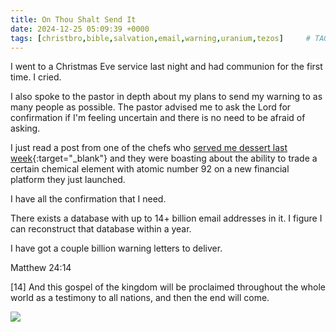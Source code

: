 ```yaml
---
title: On Thou Shalt Send It
date: 2024-12-25 05:09:39 +0000
tags: [christbro,bible,salvation,email,warning,uranium,tezos]     # TAG names should always be lowercase
---
```


I went to a Christmas Eve service last night and had communion for the first time. I cried.

I also spoke to the pastor in depth about my plans to send my warning to as many people as possible. The pastor advised me to ask the Lord for confirmation if I'm feeling uncertain and there is no need to be afraid of asking.

I just read a post from one of the chefs who [served me dessert last week](../on-humble-pie){:target="_blank"} and they were boasting about the ability to trade a certain chemical element with atomic number 92 on a new financial platform they just launched.

I have all the confirmation that I need.

There exists a database with up to 14+ billion email addresses in it. I figure I can reconstruct that database within a year.

I have got a couple billion warning letters to deliver.

Matthew 24:14

[14] And this gospel of the kingdom will be proclaimed throughout the whole world as a testimony to all nations, and then the end will come.

![](/ee11e905fb054ce0ba8ec545fd2e6c78.jpeg)